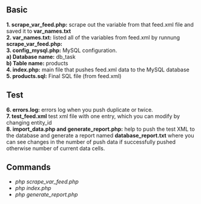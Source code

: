 ## Basic
**1. scrape_var_feed.php:** scrape out the variable from that feed.xml file and saved it to **var_names.txt** <br>
**2. var_names.txt:** listed all of the variables from feed.xml by runnung **scrape_var_feed.php:** <br>
**3. config_mysql.php:** MySQL configuration. <br>
**a) Database name:** db_task<br>
**b) Table name:** products	<br>
**4. index.php:** main file that pushes feed.xml data to the MySQL database<br>
**5. products.sql:** Final SQL file (from feed.xml)
## Test
**6. errors.log:** errors log when you push duplicate or twice.<br>
**7. test_feed.xml** test xml file with one entry, which you can modify by changing entity_id<br>
**8. import_data.php and generate_report.php:** help to push the test XML to the database and generate a report named **database_report.txt** where you can see changes in the number of push data if successfully pushed otherwise number of current data cells.<br>
## Commands
* *php scrape_var_feed.php* <br>
* *php index.php* <br>
* *php generate_report.php* <br>

